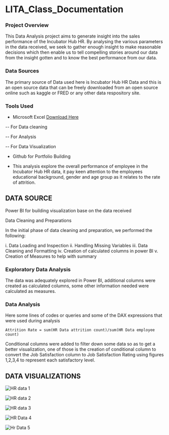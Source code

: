 # LITA_Class_Documentation

### Project Overview
This Data Analysis project aims to generate insight into the sales performance of the Incubator Hub HR. By analysing the various parameters in the data received, we seek to gather enough insight to make reasonable decisions which then enable us to tell compelling stories around our data from the insight gotten and to know the best performance from our data.

### Data Sources
The primary source of Data used here is Incubator Hub HR Data and this is an open source data that can be freely downloaded from an open source online such as kaggle or FRED or any other data respository site.

### Tools Used
- Microsoft Excel [Download Here](https://www.microsoft.com)

-- For Data cleaning

-- For Analysis

-- For Data Visualization

- Github for Portfolio Building

- This analysis explore the overall performance of employee in the Incubator Hub HR data, it pay keen attention to the employees educational background, gender and age group as it relates to the rate of attrition.


 ## DATA SOURCE
        
   
Power BI for building visualization base on the data received

Data Cleaning and Preparations

In the initial phase of data cleaning and preparation, we performed the following:

i.   Data Loading and Inspection
ii.  Handling Missing Variables
iii. Data Cleaning and Formatting
iv.  Creation of calculated columns in power BI
v.   Creation of Measures to help with summary

### Exploratory Data Analysis

The data was adequately explored in Power BI, additional columns were created as calculated columns, some other information needed were calculated as measures.


### Data Analysis

Here some lines of codes or queries and some of the DAX expressions that were used during analysis

```Attrition Rate = sum(HR Data attrition count)/sum(HR Data employee count) ```

 Conditional columns were added to filter down some data so as to get a better visualization, one of those is the creation of conditional column to convert the Job Satisfaction column to Job Satisfaction Rating using figures 1,2,3,4 to represent each satisfactory level.

 ## DATA VISUALIZATIONS

 
![HR data 1](https://github.com/user-attachments/assets/63d3ef18-8b4b-4b4d-97a8-13d6de06e483)

![HR data 2](https://github.com/user-attachments/assets/ae44467d-66d4-4297-9649-9b8234973d95)

![HR data 3](https://github.com/user-attachments/assets/b487e490-c3de-4692-9a43-43314157dce1)

![HR  Data 4](https://github.com/user-attachments/assets/2167f6d3-56f7-4fb2-815a-8a24f7b1850a)

![Hr Data 5](https://github.com/user-attachments/assets/c604248b-cb55-46c2-adb9-caeef876dfcf)
